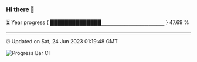 ### Hi there 👋

⏳ Year progress { ██████████████▁▁▁▁▁▁▁▁▁▁▁▁▁▁▁▁ } 47.69 %

---

⏰ Updated on Sat, 24 Jun 2023 01:19:48 GMT

![Progress Bar CI](https://github.com/JuvenileQ/Progress-Bar-CI/workflows/main/badge.svg)
